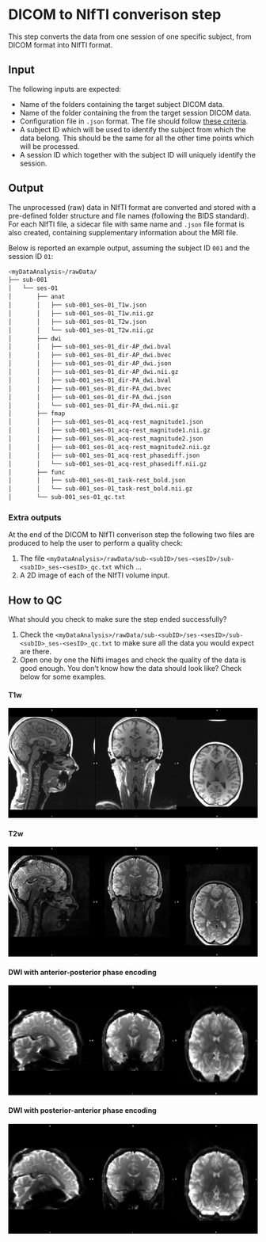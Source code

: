 # DICOM to NIfTI converison step

This step converts the data from one session of one specific subject, from DICOM format into NIfTI format.

## Input

The following inputs are expected:

* Name of the folders containing the target subject DICOM data.
* Name of the folder containing the from the target session DICOM data.
* Configuration file in `.json` format. The file should follow [these criteria](https://unfmontreal.github.io/Dcm2Bids/docs/3-configuration/).
* A subject ID which will be used to identify the subject from which the data belong. This should be the same for all the other time points which will be processed.
* A session ID which together with the subject ID will uniquely identify the session.

## Output

The unprocessed (raw) data in NIfTI format are converted and stored with a pre-defined folder structure and file names (following the BIDS standard).
For each NIfTI file, a sidecar file with same name and `.json` file format is also created, containing supplementary information about the MRI file.

Below is reported an example output, assuming the subject ID `001` and the session ID `01`:

```bash
<myDataAnalysis>/rawData/
├── sub-001
│   └── ses-01
│       ├── anat
│       │   ├── sub-001_ses-01_T1w.json
│       │   ├── sub-001_ses-01_T1w.nii.gz
│       │   ├── sub-001_ses-01_T2w.json
│       │   └── sub-001_ses-01_T2w.nii.gz
│       ├── dwi
│       │   ├── sub-001_ses-01_dir-AP_dwi.bval
│       │   ├── sub-001_ses-01_dir-AP_dwi.bvec
│       │   ├── sub-001_ses-01_dir-AP_dwi.json
│       │   ├── sub-001_ses-01_dir-AP_dwi.nii.gz
│       │   ├── sub-001_ses-01_dir-PA_dwi.bval
│       │   ├── sub-001_ses-01_dir-PA_dwi.bvec
│       │   ├── sub-001_ses-01_dir-PA_dwi.json
│       │   └── sub-001_ses-01_dir-PA_dwi.nii.gz
│       ├── fmap
│       │   ├── sub-001_ses-01_acq-rest_magnitude1.json
│       │   ├── sub-001_ses-01_acq-rest_magnitude1.nii.gz
│       │   ├── sub-001_ses-01_acq-rest_magnitude2.json
│       │   ├── sub-001_ses-01_acq-rest_magnitude2.nii.gz
│       │   ├── sub-001_ses-01_acq-rest_phasediff.json
│       │   └── sub-001_ses-01_acq-rest_phasediff.nii.gz
│       ├── func
│       │   ├── sub-001_ses-01_task-rest_bold.json
│       │   └── sub-001_ses-01_task-rest_bold.nii.gz
│       └── sub-001_ses-01_qc.txt
```

### Extra outputs

At the end of the DICOM to NIfTI converison step the following two files are produced to help the user to perform a quality check:

1. The file `<myDataAnalysis>/rawData/sub-<subID>/ses-<sesID>/sub-<subID>_ses-<sesID>_qc.txt` which ...
2. A 2D image of each of the NIfTI volume input.

## How to QC

What should you check to make sure the step ended successfully?

1. Check the  `<myDataAnalysis>/rawData/sub-<subID>/ses-<sesID>/sub-<subID>_ses-<sesID>_qc.txt` to make sure all the data you would expect are there.
2. Open one by one the Nifti images and check the quality of the data is good enough. You don't know how the data should look like? Check below for some examples.

#### T1w
![t1w](figs/RawData/anat/T1w.png)
#### T2w
![t1w](figs/RawData/anat/T2w.png)
#### DWI with anterior-posterior phase encoding
![t1w](figs/RawData/dwi/AP.png)
#### DWI with posterior-anterior phase encoding
![t1w](figs/RawData/dwi/PA.png)




